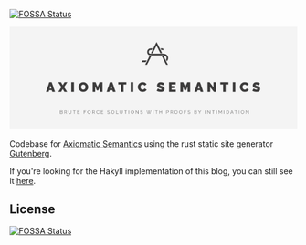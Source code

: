 [![FOSSA Status](https://app.fossa.io/api/projects/git%2Bgithub.com%2FLibbum%2FAxiomaticSemantics.svg?type=shield)](https://app.fossa.io/projects/git%2Bgithub.com%2FLibbum%2FAxiomaticSemantics?ref=badge_shield)

<center><img src="frontAS.png" alt="Axiomatic Semantics" /></center>

Codebase for [Axiomatic Semantics](https://axiomatic.neophilus.net) using the rust static site generator [Gutenberg](https://github.com/Keats/gutenberg).

If you're looking for the Hakyll implementation of this blog, you can still see it [here](https://github.com/Libbum/AS-Hakyll).


## License
[![FOSSA Status](https://app.fossa.io/api/projects/git%2Bgithub.com%2FLibbum%2FAxiomaticSemantics.svg?type=large)](https://app.fossa.io/projects/git%2Bgithub.com%2FLibbum%2FAxiomaticSemantics?ref=badge_large)
